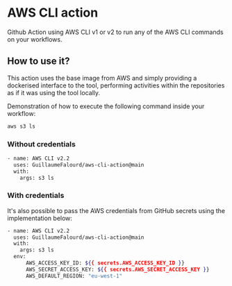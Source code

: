 # AWS CLI action

Github Action using AWS CLI v1 or v2 to run any of the AWS CLI commands on your workflows.

## How to use it?

This action uses the base image from AWS and simply providing a dockerised interface to the tool, performing activities within the repositories as if it was using the tool locally.

Demonstration of how to execute the following command inside your workflow:

```bash
aws s3 ls
```

### Without credentials

```bash
- name: AWS CLI v2.2
  uses: GuillaumeFalourd/aws-cli-action@main
  with:
    args: s3 ls
```

### With credentials

It's also possible to pass the AWS credentials from GitHub secrets using the implementation below:

```bash
- name: AWS CLI v2.2
  uses: GuillaumeFalourd/aws-cli-action@main
  with:
    args: s3 ls
  env:
      AWS_ACCESS_KEY_ID: ${{ secrets.AWS_ACCESS_KEY_ID }}
      AWS_SECRET_ACCESS_KEY: ${{ secrets.AWS_SECRET_ACCESS_KEY }}
      AWS_DEFAULT_REGION: "eu-west-1"
```
